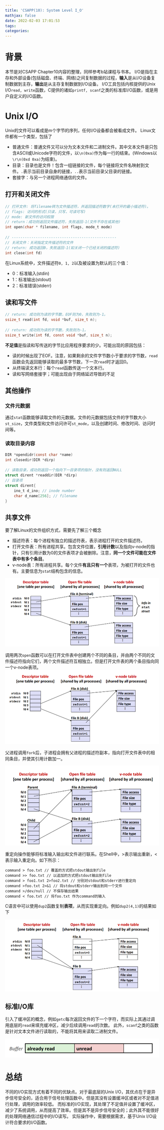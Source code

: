 ```yaml
---
title: 'CSAPP(10): System Level I_O'
mathjax: false
date: 2022-02-03 17:01:53
tags:
categories:
---
```

<style> h1 { border-bottom: none } </style>
<style> h2 { border-bottom: none } </style>

<!-- more -->

# 背景

本节是对CSAPP Chapter10内容的整理，同样参考b站课程与书本。
I/O是指在主存和外部设备(包括磁盘、终端、网络)之间复制数据的过程，**输入**是从I/O设备复制数据到主存，**输出**是从主存复制数据到I/O设备。
I/O工具包括内核提供的Unix I/O`read, write`函数，C提供的诸如`printf, scanf`之类的标准库I/O函数，或是用户自定义的I/O函数。

# Unix I/O

Unix的文件可以看成是m个字节的序列，任何I/O设备都会被看成文件。
Linux文件都有一个类型，包括了

* 普通文件：普通文件又可以分为文本文件和二进制文件。其中文本文件是只包含ASCII或Unicode字符的文件，以`\n(0xa)`作为每一行的结束。(Windows以`\r\n(0xd 0xa)`为结束)。
* 目录：目录也是文件！包含一组链接的文件，每个链接将文件名映射到文件。`.`表示当前目录自身的链接，`..`表示当前目录父目录的链接。
* 套接字：与另一个进程网络通信的文件。

## 打开和关闭文件

```C
// 打开文件: 将filename转为文件描述符，并返回描述符数字(未打开的最小描述符)。
// flags: 访问的形式(只读，只写，可读可写)
// mode: 新文件的访问权限
// return：成功则返回文件描述符，失败返回-1(文件不存在或其他)
int open(char * filename, int flags, mode_t mode)

// ------------------------------------------------
// 关闭文件：关闭指定文件描述符的文件
// return: 成功返回0，失败返回-1(如关闭一个已经关闭的描述符)
int close(int fd)
```

在Linux系统中，文件描述符`0, 1, 2`以及被设置为默认的三个值：

* 0：标准输入(stdin)
* 1：标准输出(stdout)
* 2：标准错误(stderr)

## 读和写文件

```C
// return: 成功则为读的字节数，EOF则为0，失败则为-1。
ssize_t read(int fd, void *buf, size_t n);

// return: 成功则为读的字节数，失败则为-1。
ssize_t write(int fd, const void *buf, size_t n);
```

**不足值**是指读和写传送的字节比应用程序要求的少。可能出现的原因包括：

* 读的时候出现了EOF。注意，如果剩余的文件字节数小于要求的字节数，`read`函数会先返回能够读取的最多字节数，下一次`read`时才返回0。
* 从终端读文本行：每个`read`函数传送一个文本行。
* 读和写网络套接字；可能出现由于网络延迟导致的不足

## 其他操作

### 文件元数据

通过`stat`函数能够读取文件的元数据。文件的元数据包括文件的字节数大小`st_size`，文件类型和文件访问许可`st_mode`，以及创建时间、修改时间、访问时间等。

### 读取目录内容

```C
DIR *opendidr(const char *name)
int closedir(DIR *dirp)

// 读取目录，成功则返回一个指向下一目录项的指针，没有则返回NULL
struct dirent *readdir(DIR *dirp)
// 目录项
struct dirent{
    ino_t d_ino; // inode number
    char d_name[256]; // filename
}
```

## 共享文件

要了解Linux的文件组织方式，需要先了解三个概念

* 描述符表：每个进程有独立的描述符表，表示进程打开的文件描述符。
* 打开文件表：所有进程共享。包含文件位置，**引用计数**以及指向v-node的指针，只有引用计数为0的文件表项才会被删除。注意，**同一个文件可能在文件表中有多个条目**。
* v-node表：所有进程共享。每个文件**有且只有一个**表项，为被打开的文件也有。主要信息为`stat`结构包含的信息。

![file-system](2022-2-3-CSAPP-10-System-Level-I-O/1.png)

调用两次`open`函数可以在打开文件表中创建两个不同的条目，并由两个不同的文件描述符指向它们，两个文件描述符互相独立。但是打开文件表的两个条目指向同一个v-node表项。
![file-system2](2022-2-3-CSAPP-10-System-Level-I-O/2.png)

父进程调用`fork`后，子进程会拥有父进程的描述符副本，指向打开文件表中的相同条目，并使其引用计数加一。

![file-system3](2022-2-3-CSAPP-10-System-Level-I-O/3.png)

重定向操作能够将标准输入输出和文件进行联系。在Shell中，>表示输出重新，<表示输入重定向。如下所示：

```Shell
command > foo.txt // 覆盖的方式把stdout输出到file
command >> foo.txt // 以追加的方式把stdout输出到file
command > foo1.txt 2>foo2.txt // 分别对stdout和stderr进行重定向
command >foo.txt 2>&1 // 将stdout和stderr输出到同一个文件
command >/dev/null // 不保存输出结果
command < foo.txt // 将foo.txt 作为command的输入
```


C语言中可以使用`dup2`函数复制**表项**，从而实现重定向。例如`dup2(4,1)`的结果如下

![redirction-res](2022-2-3-CSAPP-10-System-Level-I-O/6.png)

## 标准I/O库

引入了缓冲区的概念，例如`getc`每次返回文件的下一个字符，而实际上其通过调用底层的`read`来填充缓冲区，减少后续调用`read`的次数。
此外，`scanf`之类的函数是针对文本文件进行读取的，不能将其用来读取二进制文件。

![buffer-io](2022-2-3-CSAPP-10-System-Level-I-O/5.png)



# 总结

不同的I/O实现方式有着不同的优缺点。对于最底层的Unix I/O，其优点在于是异步信号安全的，适合用于信号处理函数中。但是其没有设置缓冲区或者对不足值进行处理，调用的效率较低。
而标准的I/O实现，其处理了不足值并设置了缓冲区，减少了系统调用，从而提高了效率。但是其不是异步信号安全的；此外其不能很好的处理网络通信过程中的I/O读写。
实际操作中，需要根据需求，基于Unix I/O设计符合要求的I/O函数。

